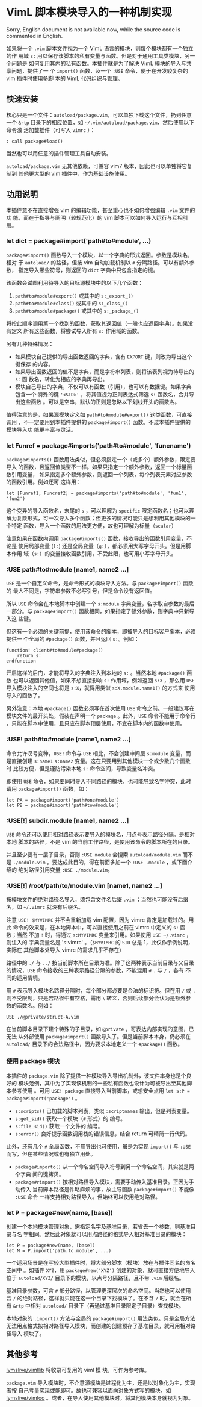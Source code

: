 # VimL 脚本模块导入的一种机制实现

Sorry, English document is not available now, while the source code is commented
in English.

如果将一个 `.vim` 脚本文件视为一个 VimL 语言的模块，则每个模块都有一个独立的作
用域 `s:` 用以保存该脚本的私有变量与函数。但是对于通用工具类模块，另一个问题是
如何复用其内的私有函数。本插件就是为了解决 VimL 模块的导入与共享问题，提供了一
个 `import()` 函数，及一个 `:USE` 命令，便于在开发较复杂的 vim 插件时使用多脚
本的 VimL 代码组织与管理。

## 快速安装

核心只是一个文件：`autoload/package.vim`，可以单独下载这个文件，扔到任意一个
`&rtp` 目录下的相应位置，如 `~/.vim/autoload/package.vim`，然后使用以下命令激
活加载插件（可写入 `vimrc` ）：

```vim
: call package#load()
```

当然也可以用任意的插件管理工具自动安装。

`autoload/package.vim` 无其他依赖，可兼容 vim7 版本，因此也可以单独将它复制到
其他更大型的 vim 插件中，作为基础设施使用。

## 功用说明

本插件意不在直接增强 vim 的编辑功能，甚至重心也不如何增强编辑 `.vim` 文件的功
能，而在于指导与阐明（较规范化）的 vim 脚本可以如何导入运行与互相引用。

### let dict = package#import('path#to#module', ...)

`package#import()` 函数导入一个模块，以一个字典的形式返回。参数是模块名，相对
于 `autoload/` 的路径，但按 vim 自动加载机制以 `#` 分隔路径。可以有额外参数，
指定导入哪些符号，则返回的 `dict` 字典中只包含指定的键。

该函数会试图利用待导入的目标源模块中的以下几个函数：

1. `path#to#module#export()` 或其中的 `s:_export_()`
1. `path#to#module#class()` 或其中的 `s:_class_()`
1. `path#to#module#package()` 或其中的 `s:_package_()`

将按此顺序调用第一个找到的函数，获取其返回值（一般也应返回字典）。如果没有定义
所有这些函数，将尝试导入所有 `s:` 作用域的函数。

另有几种特殊情况：

* 如果模块自己提供的导出函数返回的字典，含有 `EXPORT` 键，则改为导出这个键保存
  的内容。
* 如果导出函数返回的值不是字典，而是字符串列表，则将该表列视为待导出的 `s:` 函
  数名，转化为相应的字典再导出。
* 模块自己导出的字典，不仅可以有函数（引用），也可以有数据键。如果字典包含一个
  特殊的键 `'<SID>'` ，将其值视为正则表达式筛选 `s:` 函数名，合并导出这些函数
  。可以是空串，默认的正则是忽略以下划线开头的函数名。

值得注意的是，如果源模块定义如 `path#to#module#export()` 这类函数，可直接调用
，不一定要用到本插件提供的 `package#import()` 函数。不过本插件提供的模块导入功
能更丰富与灵活。

### let Funref = package#imports('path#to#module', 'funcname')

`package#imports()` 函数用法类似，但必须指定一个（或多个）额外参数，限定要导入
的函数，且返回值类型不一样。如果只指定一个额外参数，返回一个标量函数引用变量，
如果指定多个额外参数，则返回一个列表，每个列表元素对应参数的函数引用。例如还可
这样用：

```vim
let [Funref1, Funcref2] = package#imports('path#to#module', 'fun1', 'fun2')
```

这个变异的导入函数名，末尾的 `s` ，可以理解为 `specific` 限定函数名；也可以理
解为复数形式，可一次导入多个函数；但更多的情况可能只是想利用其他模块的一个特定
函数，导入一个函数的用法更方便，故也可理解为标量（`scalar`）

注意如果在函数内调用 `package#imports()` 函数，接收导出的函数引用变量，不论是
使用局部变量 (`l:`) 还是全局变量（`g:`），都必须用大写字母开头。但是用脚本作用
域（`s:`）的变量接收函数引用，不受此限，也可用小写字母开头。

### :USE path#to#module [name1, name2 ...]

`USE` 是一个自定义命令，是命令形式的模块导入方法。与 `package#import()` 函数的
最大不同是，字符串参数不必写引号，但是命令没有返回值。

所以 `USE` 命令会在本地脚本中创建一个 `s:module` 字典变量，名字取自参数的最后
一部分。与 `package#import()` 函数相同，如果指定了额外参数，则字典中只新导入这
些键。

但这有一个必须的关键前提，使用该命令的脚本，即被导入的目标客户脚本，必须提供一
个全局的 `#package()` 函数，并且返回 `s:`。例如：

```vim
function! client#to#module#package()
    return s:
endfunction
```

开启这样的后门，才能将导入的字典注入到本地的 `s:` 。当然本地 `#package()` 函数
也可以返回其他值，如果不想直接影响 `s:` 作用域，例如返回 `s:X` ，那么用
`USE` 导入模块注入的空间也将是 `s:X`，就得用类似 `s:X.module.name1()` 的方式来
使用导入的函数了。

另外注意：本地 `#package()` 函数必须写在首次使用 `USE` 命令之前。一般建议写在
模块文件的最开头处，假装在声明一个 `package` 。此外，`USE` 命令不能用于命令行
，只能在脚本中使用，且只应在脚本顶层使用，不宜在脚本内的函数中使用。

### :USE! path#to#module [name1, name2 ...]

命令允许叹号变种，`USE!` 命令与 `USE` 相比，不会创建中间层 `s:module` 变量，而
是直接创建 `s:name1` `s:name2` 变量。这在只要用到其他模块一个或少数几个函数时
比较方便，但是谨防污染本地 `s:` 命令空间，导致变量名冲突。

即使用 `USE` 命令，如果要同时导入不同路径的模块，也可能导致名字冲突，此时请用
`package#import()` 函数，如：

```vim
let PA = package#import('path#one#module')
let PB = package#import('path#tow#module')
```

### :USE[!] subdir.module [name1, name2 ...]

`USE` 命令还可以使用相对路径表示要导入的模块名，用点号表示路径分隔。是相对本地
脚本的路径，不是 vim 的当前工作路径，是使用该命令的脚本所在的目录。

并且至少要有一层子目录，否则 `:USE module` 会搜索 `autoload/module.vim` 而不是
`./module.vim` 。要达成此目的，得在前面多加一个 `:USE .module` ，或下面介绍的
绝对路径引用变量 `:USE ./module.vim`。

### :USE[!] /root/path/to/module.vim [name1, name2 ...]

按模块文件的绝对路径名导入，须包含文件名后缀 `.vim` ；当然也可能没有后缀名，如
`~/.vimrc` 就没有后缀名。

注意 `USE! $MYVIMRC` 并不会重新加载 vim 配置，因为 vimrc 肯定是加载过的。用此
命令的效果是，在本地脚本中，可以直接使用之前在 vimrc 中定义的 `s:` 函数；当然
不加 `!` 时，得通过 `s:MYVIMRC` 变量来引用。如果使用 `USE ~/.vimrc` ，则注入的
字典变量名是 's:vimrc' 。（`$MYVIMRC` 的 `SID` 总是 1，此仅作示例说明，实际在
其他脚本处导入 vimrc 的需求几乎不存在）

路径中的 `./` 与 `../` 按当前脚本所在目录为准。除了这两种表示当前目录与父目录
的情况，`USE` 命令接收的三种表示路径分隔的参数，不能混用 `#` `.` 与 `/` ，各有
不同的适用情境。

用 `#` 表示导入模块名路径分隔时，每个部分都必要是合法的标识符。但在用 `/` 或
`.` 则不受限制，只是若路径中有空格，需用 `\` 转义，否则后续部分会认为是额外参
数的函数名。例如：

```vim
USE ./@private/struct-A.vim
```

在当前脚本目录下建个特殊的子目录，如 `@private` ，可表达内部实现的意图，已无法
从外部使用 `package#import()` 函数导入了。但是当前脚本本身，仍必须在
`autoload/` 目录下的合法路径中，因为要求本地定义一个 `#package()` 函数。

### 使用 package 模块

本插件的 `package.vim` 除了提供一种模块导入导出机制外，该文件本身也是个良好的
模块范例，其中为了实现该机制的一些私有函数也设计为可被导出至其他脚本参考使用
。可用 `USE! package` 直接导入当前脚本，或想安全点用 `let s:P =
package#import('package')` 。

* `s:scripts()` 已加载的脚本列表，类似 `:scriptnames` 输出，但是列表变量。
* `s:get_sid()` 获取一个模块（`#` 形式）的 <SID> 编号。
* `s:file_sid()` 获取一个文件的 <SID> 编号。
* `s:error()` 良好提示函数调用栈的错误信息，结合 return 可精简一行代码。

此外，还有几个 `#` 全局函数，不用导出也可使用，虽是为实现 `import()` 与 `:USE`
而写，但在某些情况或也有独立用处。

* `package#importo()` 从一个命名空间导入符号到另一个命名空间，其实就是两个字典
   间的键拷贝。
* `package#rimport()` 按相对路径导入模块，需要手动传入基准目录。正因为手动传入
  当前脚本路径是件略麻烦的事，故主导函数 `package#import()` 不能像 `:USE` 命令
  一样支持相对路径导入。但始终可以使用绝对路径。

### let P = package#new(name, [base])

创建一个本地模块管理对象，需指定名字及基准目录，若省去一个参数，则基准目录与名
字相同。然后此对象就可以用点路径的格式导入相对基准目录的模块：

```vim
let P = package#new(name, [base])
let M = P.import('path.to.module', ...)
```

一个适用场景是在写较大型插件时，将大部分脚本（模块）放在与插件同名的命名空间中
。如插件 `XYZ`，用 `package#new('XYZ')` 创建的对象，就可直接方便地导入位于
`autoload/XYZ/` 目录下的模块，以点号分隔路径，且不带 `.vim` 后缀名。

基准目录参数，可含 `#` 部分路径，以管理更深层次的命名空间。当然也可以使用含 `/` 
的绝对路径，这样就只能在这一个目录下找模块了。在不含 `/` 时，就会在所有 `&rtp`
中相对 `autoload/` 目录下（再通过基准目录限定子目录）查找模块。

本地对象的 `.import()` 方法与全局的 `package#import()` 用法类似。只是全局方法
无法用点格式按相对路径导入模块，而创建的创建预存了基准目录，就可用相对路径导入
模块了。

## 其他参考

[lymslive/vimllib](https://github.com/lymslive/vimllib) 将收录可复用的 viml 模
块，可作为参考库。

`package.vim` 导入模块时，不介意源模块是过程化为主，还是以对象化为主，实现者按
自己考量实现或能即可。故也可兼容以面向对象方式写的模块，如 [lymslive/vimloo](https://github.com/lymslive/vimllib)
。或者，在导入使用其他模块时，将其他模块本身就视为对象。
